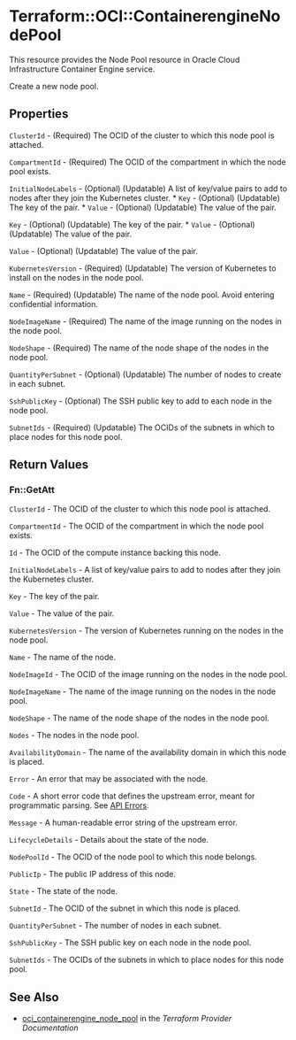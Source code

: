 # Terraform::OCI::ContainerengineNodePool

This resource provides the Node Pool resource in Oracle Cloud Infrastructure Container Engine service.

Create a new node pool.

## Properties

`ClusterId` - (Required) The OCID of the cluster to which this node pool is attached.

`CompartmentId` - (Required) The OCID of the compartment in which the node pool exists.

`InitialNodeLabels` - (Optional) (Updatable) A list of key/value pairs to add to nodes after they join the Kubernetes cluster. * `Key` - (Optional) (Updatable) The key of the pair. * `Value` - (Optional) (Updatable) The value of the pair.

`Key` - (Optional) (Updatable) The key of the pair. * `Value` - (Optional) (Updatable) The value of the pair.

`Value` - (Optional) (Updatable) The value of the pair.

`KubernetesVersion` - (Required) (Updatable) The version of Kubernetes to install on the nodes in the node pool.

`Name` - (Required) (Updatable) The name of the node pool. Avoid entering confidential information.

`NodeImageName` - (Required) The name of the image running on the nodes in the node pool.

`NodeShape` - (Required) The name of the node shape of the nodes in the node pool.

`QuantityPerSubnet` - (Optional) (Updatable) The number of nodes to create in each subnet.

`SshPublicKey` - (Optional) The SSH public key to add to each node in the node pool.

`SubnetIds` - (Required) (Updatable) The OCIDs of the subnets in which to place nodes for this node pool.


## Return Values

### Fn::GetAtt

`ClusterId` - The OCID of the cluster to which this node pool is attached.

`CompartmentId` - The OCID of the compartment in which the node pool exists.

`Id` - The OCID of the compute instance backing this node.

`InitialNodeLabels` - A list of key/value pairs to add to nodes after they join the Kubernetes cluster.

`Key` - The key of the pair.

`Value` - The value of the pair.

`KubernetesVersion` - The version of Kubernetes running on the nodes in the node pool.

`Name` - The name of the node.

`NodeImageId` - The OCID of the image running on the nodes in the node pool.

`NodeImageName` - The name of the image running on the nodes in the node pool.

`NodeShape` - The name of the node shape of the nodes in the node pool.

`Nodes` - The nodes in the node pool.

`AvailabilityDomain` - The name of the availability domain in which this node is placed.

`Error` - An error that may be associated with the node.

`Code` - A short error code that defines the upstream error, meant for programmatic parsing. See [API Errors](https://docs.cloud.oracle.com/iaas/Content/API/References/apierrors.htm).

`Message` - A human-readable error string of the upstream error.

`LifecycleDetails` - Details about the state of the node.

`NodePoolId` - The OCID of the node pool to which this node belongs.

`PublicIp` - The public IP address of this node.

`State` - The state of the node.

`SubnetId` - The OCID of the subnet in which this node is placed.

`QuantityPerSubnet` - The number of nodes in each subnet.

`SshPublicKey` - The SSH public key on each node in the node pool.

`SubnetIds` - The OCIDs of the subnets in which to place nodes for this node pool.

## See Also

* [oci_containerengine_node_pool](https://www.terraform.io/docs/providers/oci/r/containerengine_node_pool.html) in the _Terraform Provider Documentation_